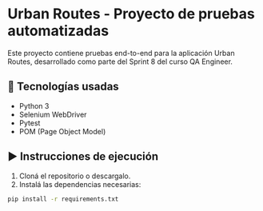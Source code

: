 # Urban Routes - Proyecto de pruebas automatizadas

Este proyecto contiene pruebas end-to-end para la aplicación Urban Routes, desarrollado como parte del Sprint 8 del curso QA Engineer.

## 🧪 Tecnologías usadas

- Python 3
- Selenium WebDriver
- Pytest
- POM (Page Object Model)

## ▶️ Instrucciones de ejecución

1. Cloná el repositorio o descargalo.
2. Instalá las dependencias necesarias:
```bash
pip install -r requirements.txt
